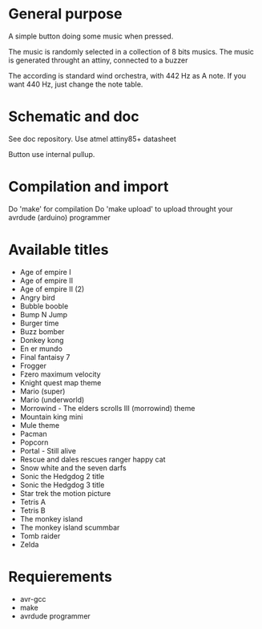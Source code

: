 # General purpose
A simple button doing some music when pressed.

The music is randomly selected in a collection of 8 bits musics.
The music is generated throught an attiny, connected to a buzzer

The according is standard wind orchestra, with 442 Hz as A note.
If you want 440 Hz, just change the note table.

# Schematic and doc
See doc repository.
Use atmel attiny85+ datasheet

Button use internal pullup.

# Compilation and import
Do 'make' for compilation
Do 'make upload' to upload throught your avrdude (arduino) programmer

# Available titles
- Age of empire I
- Age of empire II
- Age of empire II (2)
- Angry bird
- Bubble booble
- Bump N Jump
- Burger time
- Buzz bomber
- Donkey kong
- En er mundo
- Final fantaisy 7
- Frogger
- Fzero maximum velocity
- Knight quest map theme
- Mario (super)
- Mario (underworld)
- Morrowind - The elders scrolls III (morrowind) theme
- Mountain king mini
- Mule theme
- Pacman
- Popcorn
- Portal - Still alive
- Rescue and dales rescues ranger happy cat
- Snow white and the seven darfs
- Sonic the Hedgdog 2 title
- Sonic the Hedgdog 3 title
- Star trek the motion picture
- Tetris A
- Tetris B
- The monkey island
- The monkey island scummbar
- Tomb raider
- Zelda

# Requierements
- avr-gcc
- make
- avrdude programmer

